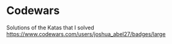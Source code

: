 # Codewars
Solutions of the Katas that I solved
https://www.codewars.com/users/joshua_abel27/badges/large
